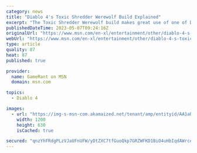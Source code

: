 ```yaml
---
category: news
title: "Diablo 4's Toxic Shredder Werewolf Build Explained"
excerpt: "The Toxic Shredder Werewolf build makes great use of one of Diablo 4's underutilized classes through focusing on one particular damage type."
publishedDateTime: 2023-05-07T09:24:16Z
originalUrl: "https://www.msn.com/en-xl/entertainment/other/diablo-4-s-toxic-shredder-werewolf-build-explained/ar-AA1aRE5D"
webUrl: "https://www.msn.com/en-xl/entertainment/other/diablo-4-s-toxic-shredder-werewolf-build-explained/ar-AA1aRE5D"
type: article
quality: 87
heat: 87
published: true

provider:
  name: GameRant on MSN
  domain: msn.com

topics:
  - Diablo 4

images:
  - url: "https://img-s-msn-com.akamaized.net/tenant/amp/entityid/AA1aRGFk.img?h=630&w=1200&m=6&q=60&o=t&l=f&f=jpg"
    width: 1200
    height: 630
    isCached: true

secured: "qnzYhFRdgPLzVJaUFnUFW/yDtZXC7tfGuoQkp7GRZWFKD1BiO4uHbIqdAWrceJDmKJH98ytBZhnhk7Lg5g1ykUSE6+Yj/EgNPfSsaGoUhrEQbsFdbOM8RwRXngs5oID24RWdu9k7HWwpA0wowSpm3kJ16LN/CLm8Rd8Bbl+7l0bdEguo2z8nwF2kbVPTYtHa6oo2AGIL7M0xJCljnaZW4SshrKzKu9f6uRNituUpsoJURR/jsbStadWS9EDpjXWPoYlUpv0r83Z/OUlLt7aiIYZza+SkZ1NThcFv2m6l1RexvkLxBZoajOFGvHVwXasna+d+uiok501I+szKxTEHcLiKTEkikOTpvDRPruSHALU=;G8C2ka1UhRZTCcX7c9A2mQ=="
---
```


